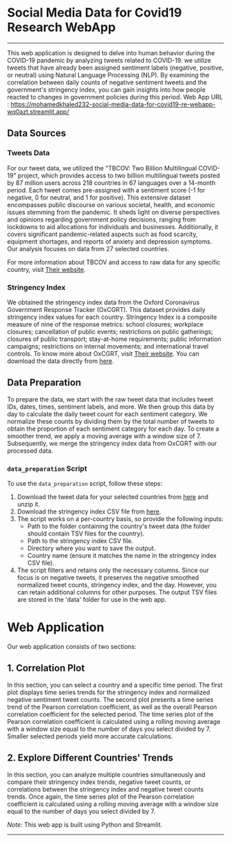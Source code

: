 # Social Media Data for Covid19 Research WebApp

---

This web application is designed to delve into human behavior during the COVID-19 pandemic by analyzing tweets related to COVID-19. we utilize tweets that have already been assigned sentiment labels (negative, positive, or neutral) using Natural Language Processing (NLP). By examining the correlation between daily counts of negative sentiment tweets and the government's stringency index, you can gain insights into how people reacted to changes in government policies during this period.
Web App URL : https://mohamedkhaled232-social-media-data-for-covid19-re-webapp-wq0azt.streamlit.app/

## Data Sources

### Tweets Data
For our tweet data, we utilized the "TBCOV: Two Billion Multilingual COVID-19" project, which provides access to two billion multilingual tweets posted by 87 million users across 218 countries in 67 languages over a 14-month period. Each tweet comes pre-assigned with a sentiment score (-1 for negative, 0 for neutral, and 1 for positive). This extensive dataset encompasses public discourse on various societal, health, and economic issues stemming from the pandemic. It sheds light on diverse perspectives and opinions regarding government policy decisions, ranging from lockdowns to aid allocations for individuals and businesses. Additionally, it covers significant pandemic-related aspects such as food scarcity, equipment shortages, and reports of anxiety and depression symptoms. Our analysis focuses on data from 27 selected countries.

For more information about TBCOV and access to raw data for any specific country, visit [Their website](https://crisisnlp.qcri.org/tbcov).

### Stringency Index
We obtained the stringency index data from the Oxford Coronavirus Government Response Tracker (OxCGRT). This dataset provides daily stringency index values for each country. Stringency Index is a composite measure of nine of the response metrics: school closures; workplace closures; cancellation of public events; restrictions on public gatherings; closures of public transport; stay-at-home requirements; public information campaigns; restrictions on internal movements; and international travel controls. To know more about OxCGRT, visit [Their website](https://ourworldindata.org/covid-stringency-index). You can download the data directly from [here](https://covid.ourworldindata.org/data/owid-covid-data.csv).

## Data Preparation

To prepare the data, we start with the raw tweet data that includes tweet IDs, dates, times, sentiment labels, and more. We then group this data by day to calculate the daily tweet count for each sentiment category. We normalize these counts by dividing them by the total number of tweets to obtain the proportion of each sentiment category for each day. To create a smoother trend, we apply a moving average with a window size of 7. Subsequently, we merge the stringency index data from OxCGRT with our processed data.

### `data_preparation` Script
To use the `data_preparation` script, follow these steps:
1. Download the tweet data for your selected countries from [here](https://crisisnlp.qcri.org/tbcov) and unzip it.
2. Download the stringency index CSV file from [here](https://covid.ourworldindata.org/data/owid-covid-data.csv).
3. The script works on a per-country basis, so provide the following inputs:
   - Path to the folder containing the country's tweet data (the folder should contain TSV files for the country).
   - Path to the stringency index CSV file.
   - Directory where you want to save the output.
   - Country name (ensure it matches the name in the stringency index CSV file).
4. The script filters and retains only the necessary columns. Since our focus is on negative tweets, it preserves the negative smoothed normalized tweet counts, stringency index, and the day. However, you can retain additional columns for other purposes. The output TSV files are stored in the 'data' folder for use in the web app.

# Web Application

Our web application consists of two sections:

## 1. Correlation Plot
In this section, you can select a country and a specific time period. The first plot displays time series trends for the stringency index and normalized negative sentiment tweet counts. The second plot presents a time series trend of the Pearson correlation coefficient, as well as the overall Pearson correlation coefficient for the selected period. The time series plot of the Pearson correlation coefficient is calculated using a rolling moving average with a window size equal to the number of days you select divided by 7. Smaller selected periods yield more accurate calculations.

## 2. Explore Different Countries' Trends
In this section, you can analyze multiple countries simultaneously and compare their stringency index trends, negative tweet counts, or correlations between the stringency index and negative tweet counts trends. Once again, the time series plot of the Pearson correlation coefficient is calculated using a rolling moving average with a window size equal to the number of days you select divided by 7.


*Note*: This web app is built using Python and Streamlit.

--- 


